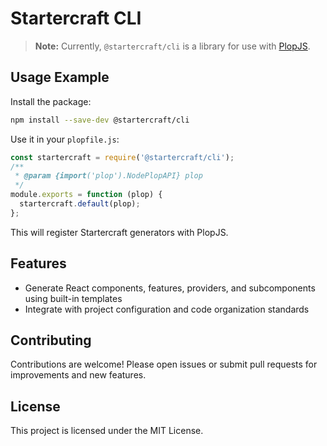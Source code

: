 # Startercraft CLI

> **Note:** Currently, `@startercraft/cli` is a library for use with [PlopJS](https://plopjs.com/).

## Usage Example

Install the package:

```bash
npm install --save-dev @startercraft/cli
```

Use it in your `plopfile.js`:

```js
const startercraft = require('@startercraft/cli');
/**
 * @param {import('plop').NodePlopAPI} plop
 */
module.exports = function (plop) {
  startercraft.default(plop);
};
```

This will register Startercraft generators with PlopJS.

## Features
- Generate React components, features, providers, and subcomponents using built-in templates
- Integrate with project configuration and code organization standards

## Contributing
Contributions are welcome! Please open issues or submit pull requests for improvements and new features.

## License
This project is licensed under the MIT License.
